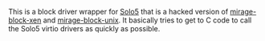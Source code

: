 
This is a block driver wrapper for
[Solo5](https://github.com/djwillia/solo5) that is a hacked version of
[mirage-block-xen](https://github.com/mirage/mirage-block-xen) and
[mirage-block-unix](https://github.com/mirage/mirage-block-xen).  It
basically tries to get to C code to call the Solo5 virtio drivers as
quickly as possible.
